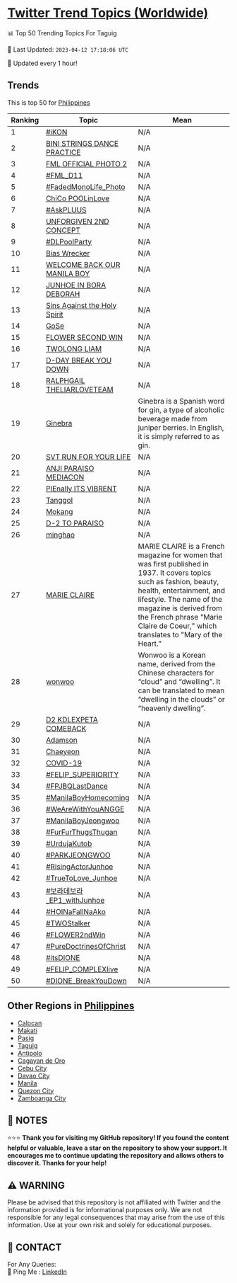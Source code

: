 [Twitter Trend Topics (Worldwide)](https://github.com/ErcinDedeoglu/Twitter-Trend-Topics)
==========


📊 Top 50 Trending Topics For Taguig

📆 Last Updated: `2023-04-12 17:18:06 UTC`

🔧 Updated every 1 hour!


## Trends

This is top 50 for [Philippines](</Philippines>)

| Ranking | Topic | Mean |
| ------- | ------------ | ------------ |
| 1 | [#iKON](http://twitter.com/search?q=%23iKON) | N/A |
| 2 | [BINI STRINGS DANCE PRACTICE](http://twitter.com/search?q=BINI+STRINGS+DANCE+PRACTICE) | N/A |
| 3 | [FML OFFICIAL PHOTO 2](http://twitter.com/search?q=FML+OFFICIAL+PHOTO+2) | N/A |
| 4 | [#FML_D11](http://twitter.com/search?q=%23FML_D11) | N/A |
| 5 | [#FadedMonoLife_Photo](http://twitter.com/search?q=%23FadedMonoLife_Photo) | N/A |
| 6 | [ChiCo POOLinLove](http://twitter.com/search?q=ChiCo+POOLinLove) | N/A |
| 7 | [#AskPLUUS](http://twitter.com/search?q=%23AskPLUUS) | N/A |
| 8 | [UNFORGIVEN 2ND CONCEPT](http://twitter.com/search?q=UNFORGIVEN+2ND+CONCEPT) | N/A |
| 9 | [#DLPoolParty](http://twitter.com/search?q=%23DLPoolParty) | N/A |
| 10 | [Bias Wrecker](http://twitter.com/search?q=Bias+Wrecker) | N/A |
| 11 | [WELCOME BACK OUR MANILA BOY](http://twitter.com/search?q=WELCOME+BACK+OUR+MANILA+BOY) | N/A |
| 12 | [JUNHOE IN BORA DEBORAH](http://twitter.com/search?q=JUNHOE+IN+BORA+DEBORAH) | N/A |
| 13 | [Sins Against the Holy Spirit](http://twitter.com/search?q=Sins+Against+the+Holy+Spirit) | N/A |
| 14 | [GoSe](http://twitter.com/search?q=GoSe) | N/A |
| 15 | [FLOWER SECOND WIN](http://twitter.com/search?q=FLOWER+SECOND+WIN) | N/A |
| 16 | [TWOLONG LIAM](http://twitter.com/search?q=TWOLONG+LIAM) | N/A |
| 17 | [D-DAY BREAK YOU DOWN](http://twitter.com/search?q=D-DAY+BREAK+YOU+DOWN) | N/A |
| 18 | [RALPHGAIL THELIARLOVETEAM](http://twitter.com/search?q=RALPHGAIL+THELIARLOVETEAM) | N/A |
| 19 | [Ginebra](http://twitter.com/search?q=Ginebra) | Ginebra is a Spanish word for gin, a type of alcoholic beverage made from juniper berries. In English, it is simply referred to as gin. |
| 20 | [SVT RUN FOR YOUR LIFE](http://twitter.com/search?q=SVT+RUN+FOR+YOUR+LIFE) | N/A |
| 21 | [ANJI PARAISO MEDIACON](http://twitter.com/search?q=ANJI+PARAISO+MEDIACON) | N/A |
| 22 | [PIEnally ITS VIBRENT](http://twitter.com/search?q=PIEnally+ITS+VIBRENT) | N/A |
| 23 | [Tanggol](http://twitter.com/search?q=Tanggol) | N/A |
| 24 | [Mokang](http://twitter.com/search?q=Mokang) | N/A |
| 25 | [D-2 TO PARAISO](http://twitter.com/search?q=D-2+TO+PARAISO) | N/A |
| 26 | [minghao](http://twitter.com/search?q=minghao) | N/A |
| 27 | [MARIE CLAIRE](http://twitter.com/search?q=MARIE+CLAIRE) | MARIE CLAIRE is a French magazine for women that was first published in 1937. It covers topics such as fashion, beauty, health, entertainment, and lifestyle. The name of the magazine is derived from the French phrase "Marie Claire de Coeur," which translates to "Mary of the Heart." |
| 28 | [wonwoo](http://twitter.com/search?q=wonwoo) | Wonwoo is a Korean name, derived from the Chinese characters for “cloud” and “dwelling”. It can be translated to mean “dwelling in the clouds” or “heavenly dwelling”. |
| 29 | [D2 KDLEXPETA COMEBACK](http://twitter.com/search?q=D2+KDLEXPETA+COMEBACK) | N/A |
| 30 | [Adamson](http://twitter.com/search?q=Adamson) | N/A |
| 31 | [Chaeyeon](http://twitter.com/search?q=Chaeyeon) | N/A |
| 32 | [COVID-19](http://twitter.com/search?q=COVID-19) | N/A |
| 33 | [#FELIP_SUPERIORITY](http://twitter.com/search?q=%23FELIP_SUPERIORITY) | N/A |
| 34 | [#FPJBQLastDance](http://twitter.com/search?q=%23FPJBQLastDance) | N/A |
| 35 | [#ManilaBoyHomecoming](http://twitter.com/search?q=%23ManilaBoyHomecoming) | N/A |
| 36 | [#WeAreWithYouANGGE](http://twitter.com/search?q=%23WeAreWithYouANGGE) | N/A |
| 37 | [#ManilaBoyJeongwoo](http://twitter.com/search?q=%23ManilaBoyJeongwoo) | N/A |
| 38 | [#FurFurThugsThugan](http://twitter.com/search?q=%23FurFurThugsThugan) | N/A |
| 39 | [#UrdujaKutob](http://twitter.com/search?q=%23UrdujaKutob) | N/A |
| 40 | [#PARKJEONGWOO](http://twitter.com/search?q=%23PARKJEONGWOO) | N/A |
| 41 | [#RisingActorJunhoe](http://twitter.com/search?q=%23RisingActorJunhoe) | N/A |
| 42 | [#TrueToLove_Junhoe](http://twitter.com/search?q=%23TrueToLove_Junhoe) | N/A |
| 43 | [#보라데보라_EP1_withJunhoe](http://twitter.com/search?q=%23%eb%b3%b4%eb%9d%bc%eb%8d%b0%eb%b3%b4%eb%9d%bc_EP1_withJunhoe) | N/A |
| 44 | [#HOINaFallNaAko](http://twitter.com/search?q=%23HOINaFallNaAko) | N/A |
| 45 | [#TWOStalker](http://twitter.com/search?q=%23TWOStalker) | N/A |
| 46 | [#FLOWER2ndWin](http://twitter.com/search?q=%23FLOWER2ndWin) | N/A |
| 47 | [#PureDoctrinesOfChrist](http://twitter.com/search?q=%23PureDoctrinesOfChrist) | N/A |
| 48 | [#itsDIONE](http://twitter.com/search?q=%23itsDIONE) | N/A |
| 49 | [#FELIP_COMPLEXlive](http://twitter.com/search?q=%23FELIP_COMPLEXlive) | N/A |
| 50 | [#DIONE_BreakYouDown](http://twitter.com/search?q=%23DIONE_BreakYouDown) | N/A |



## Other Regions in [Philippines](</Philippines>)

* [Calocan](</Philippines/Calocan.md>)
* [Makati](</Philippines/Makati.md>)
* [Pasig](</Philippines/Pasig.md>)
* [Taguig](</Philippines/Taguig.md>)
* [Antipolo](</Philippines/Antipolo.md>)
* [Cagayan de Oro](</Philippines/Cagayan de Oro.md>)
* [Cebu City](</Philippines/Cebu City.md>)
* [Davao City](</Philippines/Davao City.md>)
* [Manila](</Philippines/Manila.md>)
* [Quezon City](</Philippines/Quezon City.md>)
* [Zamboanga City](</Philippines/Zamboanga City.md>)



## 📝 NOTES

⭐⭐⭐ **Thank you for visiting my GitHub repository! If you found the content helpful or valuable, leave a star on the repository to show your support. It encourages me to continue updating the repository and allows others to discover it. Thanks for your help!**


## ⚠️ WARNING

Please be advised that this repository is not affiliated with Twitter and the information provided is for informational purposes only. We are not responsible for any legal consequences that may arise from the use of this information. Use at your own risk and solely for educational purposes.


## 📨 CONTACT

 For Any Queries:  
            🏓 Ping Me : [LinkedIn](https://www.linkedin.com/in/ercindedeoglu/)
